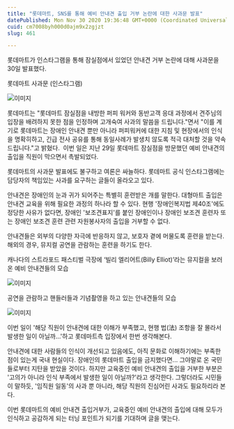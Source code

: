 ```yaml
---
title: "롯데마트, SNS를 통해 예비 안내견 출입 거부 논란에 대한 사과문 발표"
datePublished: Mon Nov 30 2020 19:36:48 GMT+0000 (Coordinated Universal Time)
cuid: cm7008byh000d0ajm9x2zgjzt
slug: 461

---
```



롯데마트가 인스타그램을 통해 잠실점에서 있었던 안내견 거부 논란에 대해 사과문을 30일 발표했다.

롯데마트 사과문 (인스타그램)

![이미지](https://cdn.hashnode.com/res/hashnode/image/upload/v1739249468962/01f10c7c-cf7a-4147-b688-c5ba6fb0dd59.png)

롯데마트는 "롯데마트 잠실점을 내방한 퍼피 워커와 동반고객 응대 과정에서 견주님의 입장을 배려하지 못한 점을 인정하며 고개숙여 사과의 말씀을 드립니다."면서 "이를 계기로 롯데마트는 장애인 안내견 뿐만 아니라 퍼피워커에 대한 지침 및 현장에서의 인식을 명확히하고, 긴급 전사 공유를 통해 동일사례가 발생치 않도록 적극 대처할 것을 약속드립니다."고 밝혔다.  이번 일은 지난 29일 롯데마트 잠실점을 방문했던 예비 안내견의 출입을 직원이 막으면서 촉발되었다.

롯데마트의 사과문 발표에도 불구하고 여론은 싸늘하다. 롯데마트 공식 인스타그램에는 담당자의 책임있는 사과를 요구하는 글들이 올라오고 있다.

안내견은 장애인의 눈과 귀가 되어주는 특별히 훈련받은 개를 말한다. 대형마트 출입은 안내견 교육을 위해 필요한 과정의 하나라 할 수 있다. 현행 '장애인복지법 제40조'에도 정당한 사유가 없다면, 장애인 '보조견표지'를 붙인 장애인이나 장애인 보조견 훈련자 또는 장애인 보조견 훈련 관련 자원봉사자의 출입을 거부할 수 없다.

안내견들은 외부의 다양한 자극에 반응하지 않고, 보호자 곁에 머물도록 훈련을 받는다. 해외의 경우, 뮤지컬 공연을 관람하는 훈련을 하기도 한다.

캐나다의 스트라포드 패스티벌 극장에 ‘빌리 엘리어트(​Billy Elliot)’라는 뮤지컬을 보러온 예비 안내견들의 모습

![이미지](https://cdn.hashnode.com/res/hashnode/image/upload/v1739249471295/18f8f0b2-c819-46f1-a935-c9562380e034.png)

공연을 관람하고 핸들러들과 기념촬영을 하고 있는 안내견들의 모습

![이미지](https://cdn.hashnode.com/res/hashnode/image/upload/v1739249473794/13a90246-7b29-4201-aaa6-21faa64a2412.png)

이번 일이 '해당 직원이 안내견에 대한 이해가 부족했고, 현행 법(法) 조항을 잘 몰라서 발생한 일이 아닐까...'하고 롯데마트측 입장에서 한번 생각해본다.

안내견에 대한 사람들의 인식이 개선되고 있음에도, 아직 문화로 이해하기에는 부족한 점이 있는게 국내 현실이다. 장애인의 롯데마트 출입을 금지했다면... 그야말로 온 국민들로부터 지탄을 받았을 것이다. 하지만 교육중인 예비 안내견의 출입을 거부한 부분은 '고의가 아니라 인식 부족에서 발생한 일이 아닐까?'라고 생각한다. 그렇더라도 시민들이 말하듯, '임직원 일동'의 사과 뿐 아니라, 해당 직원의 진심어린 사과도 필요하리라 본다.

이번 롯데마트의 예비 안내견 출입거부가, 교육중인 예비 안내견의 출입에 대해 모두가 인식하고 공감하게 되는 터닝 포인트가 되기를 기대하며 글을 맺는다.